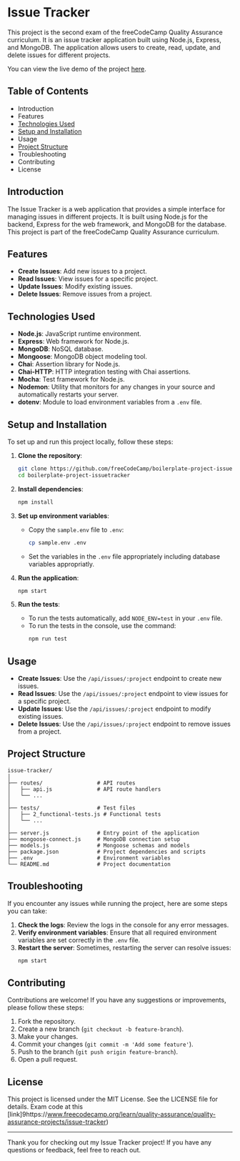 # Issue Tracker

This project is the second exam of the freeCodeCamp Quality Assurance curriculum. It is an issue tracker application built using Node.js, Express, and MongoDB. The application allows users to create, read, update, and delete issues for different projects.

You can view the live demo of the project [here](https://tranquil-bayou-97588-ed0d7e6ffb37.herokuapp.com/).

## Table of Contents

- Introduction
- Features
- [Technologies Used](#technologies-used)
- [Setup and Installation](#setup-and-installation)
- Usage
- [Project Structure](#project-structure)
- Troubleshooting
- Contributing
- License

## Introduction

The Issue Tracker is a web application that provides a simple interface for managing issues in different projects. It is built using Node.js for the backend, Express for the web framework, and MongoDB for the database. This project is part of the freeCodeCamp Quality Assurance curriculum.

## Features

- **Create Issues**: Add new issues to a project.
- **Read Issues**: View issues for a specific project.
- **Update Issues**: Modify existing issues.
- **Delete Issues**: Remove issues from a project.

## Technologies Used

- **Node.js**: JavaScript runtime environment.
- **Express**: Web framework for Node.js.
- **MongoDB**: NoSQL database.
- **Mongoose**: MongoDB object modeling tool.
- **Chai**: Assertion library for Node.js.
- **Chai-HTTP**: HTTP integration testing with Chai assertions.
- **Mocha**: Test framework for Node.js.
- **Nodemon**: Utility that monitors for any changes in your source and automatically restarts your server.
- **dotenv**: Module to load environment variables from a `.env` file.

## Setup and Installation

To set up and run this project locally, follow these steps:

1. **Clone the repository**:
    ```bash
    git clone https://github.com/freeCodeCamp/boilerplate-project-issuetracker.git
    cd boilerplate-project-issuetracker
    ```

2. **Install dependencies**:
    ```bash
    npm install
    ```

3. **Set up environment variables**:
    - Copy the `sample.env` file to `.env`:
        ```bash
        cp sample.env .env
        ```
    - Set the variables in the `.env` file appropriately including database variables appropriatly.

4. **Run the application**:
    ```bash
    npm start
    ```

5. **Run the tests**:
    - To run the tests automatically, add `NODE_ENV=test` in your `.env` file.
    - To run the tests in the console, use the command:
        ```bash
        npm run test
        ```

## Usage

- **Create Issues**: Use the `/api/issues/:project` endpoint to create new issues.
- **Read Issues**: Use the `/api/issues/:project` endpoint to view issues for a specific project.
- **Update Issues**: Use the `/api/issues/:project` endpoint to modify existing issues.
- **Delete Issues**: Use the `/api/issues/:project` endpoint to remove issues from a project.

## Project Structure

```
issue-tracker/
│
├── routes/                 # API routes
│   ├── api.js              # API route handlers
│   └── ...
│
├── tests/                  # Test files
│   ├── 2_functional-tests.js # Functional tests
│   └── ...
│
├── server.js               # Entry point of the application
├── mongoose-connect.js     # MongoDB connection setup
├── models.js               # Mongoose schemas and models
├── package.json            # Project dependencies and scripts
├── .env                    # Environment variables
└── README.md               # Project documentation
```

## Troubleshooting

If you encounter any issues while running the project, here are some steps you can take:

1. **Check the logs**: Review the logs in the console for any error messages.
2. **Verify environment variables**: Ensure that all required environment variables are set correctly in the `.env` file.
3. **Restart the server**: Sometimes, restarting the server can resolve issues:
    ```bash
    npm start
    ```

## Contributing

Contributions are welcome! If you have any suggestions or improvements, please follow these steps:

1. Fork the repository.
2. Create a new branch (`git checkout -b feature-branch`).
3. Make your changes.
4. Commit your changes (`git commit -m 'Add some feature'`).
5. Push to the branch (`git push origin feature-branch`).
6. Open a pull request.

## License

This project is licensed under the MIT License. See the LICENSE file for details.
Exam code at this [link]9https://www.freecodecamp.org/learn/quality-assurance/quality-assurance-projects/issue-tracker)

---

Thank you for checking out my Issue Tracker project! If you have any questions or feedback, feel free to reach out.


